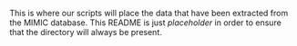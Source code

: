 This is where our scripts will place the data that have been extracted
from the MIMIC database. This README is just *placeholder* in order to
ensure that the directory will always be present.
